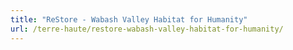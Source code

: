 ```yaml
---
title: "ReStore - Wabash Valley Habitat for Humanity"
url: /terre-haute/restore-wabash-valley-habitat-for-humanity/
---
```

